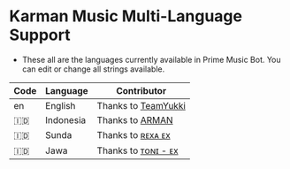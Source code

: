 # Karman Music Multi-Language Support

- These all are the languages currently available in Prime Music Bot. You can edit or change all strings available.

| Code | Language | Contributor |
|-|-------|-------|
| en | English | Thanks to [TeamYukki](https://t.me/TeamYukki)
| 🇮🇩 | Indonesia  | Thanks to [ARMAN](https://t.me/ArmanGG01)
| 🇮🇩 | Sunda  | Thanks to [ʀᴇxᴀ ᴇx](https://t.me/JustRex)
| 🇮🇩 | Jawa | Thanks to [ᴛᴏɴɪ - ᴇx](https://t.me/Tonic880)
